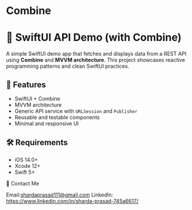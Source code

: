 # Combine

# 🚀 SwiftUI API Demo (with Combine)

A simple SwiftUI demo app that fetches and displays data from a REST API using **Combine** and **MVVM architecture**. This project showcases reactive programming patterns and clean SwiftUI practices.

## 📱 Features

- SwiftUI + Combine
- MVVM architecture
- Generic API service with `URLSession` and `Publisher`
- Reusable and testable components
- Minimal and responsive UI

## 🛠 Requirements

- iOS 14.0+
- Xcode 12+
- Swift 5+

📧 Contact Me

Email:shardaprasad111@gmail.com LinkedIn: https://www.linkedin.com/in/sharda-prasad-745a6617/
